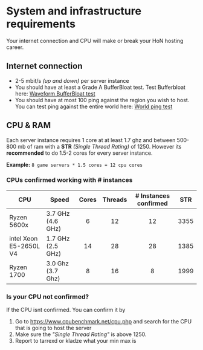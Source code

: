 # System and infrastructure requirements
Your internet connection and CPU will make or break your HoN hosting career. 

## Internet connection
* 2-5 mbit/s _(up and down)_ per server instance
* You should have at least a Grade A BufferBloat test. Test Bufferbloat here: [Waveform BufferBloat test](https://www.waveform.com/tools/bufferbloat)
* You should have at most 100 ping against the region you wish to host. You can test ping against the entire world here: [World ping test](https://www.meter.net/tools/world-ping-test/)

## CPU & RAM
Each server instance requires 1 core at at least 1.7 ghz and between 500-800 mb of ram with a **STR** *(Single Thread Rating)* of 1250. However its **recommended** to do 1.5-2 cores for every server instance.

**Example:** `8 game servers * 1.5 cores = 12 cpu cores`

### CPUs confirmed working with # instances

| CPU                    | Speed             | Cores | Threads | # Instances confirmed | STR  |
| ---------------------- | ----------------- |:-----:|:-------:|:---------------------:|:----:|
| Ryzen 5600x            | 3.7 GHz (4.6 GHz) | 6     | 12      | 12                    | 3355 |
| intel Xeon E5-2650L V4 | 1.7 GHz (2.5 GHz) | 14    | 28      | 28                    | 1385 |
| Ryzen 1700             | 3.0 Ghz (3.7 Ghz) | 8     | 16      | 8                     | 1999 |

### Is your CPU not confirmed?

If the CPU isnt confirmed. You can confirm it by

1. Go to https://www.cpubenchmark.net/cpu.php and search for the CPU that is going to host the server
2. Make sure the _"Single Thread Rating"_ is above 1250. 
3. Report to tarrexd or kladze what your min max is
